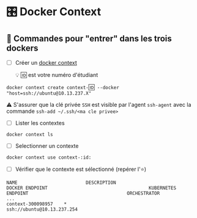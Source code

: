 # :control_knobs: Docker Context

## :whale: Commandes pour "entrer" dans les trois dockers

- [ ] Créer un [docker context](https://docs.docker.com/engine/context/working-with-contexts/)

   :bulb: :id: est votre numéro d'étudiant

`docker context create context-`:id:` --docker "host=ssh://ubuntu@10.13.237.X"`


:warning: S'assurer que la clé privée `SSH` est visible par l'agent `ssh-agent` avec la commande `ssh-add ~/.ssh/<ma cle privee>`

- [ ] Lister les contextes

```
docker context ls
```

- [ ] Selectionner un contexte 

`docker context use context-:id:`

- [ ] Vérifier que le contexte est sélectionné (repérer l':star:)

```
NAME                         DESCRIPTION                               DOCKER ENDPOINT                                     KUBERNETES ENDPOINT                                    ORCHESTRATOR
...
context-300098957    *                                          ssh://ubuntu@10.13.237.254                                            
```

